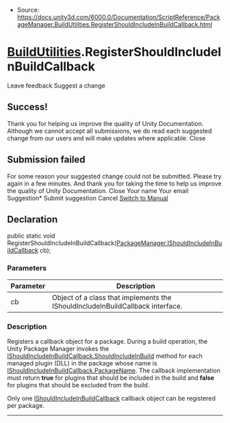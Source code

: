 * Source: https://docs.unity3d.com/6000.0/Documentation/ScriptReference/PackageManager.BuildUtilities.RegisterShouldIncludeInBuildCallback.html

#  [BuildUtilities](https://docs.unity3d.com/6000.0/Documentation/ScriptReference/PackageManager.BuildUtilities.html).RegisterShouldIncludeInBuildCallback
Leave feedback
Suggest a change
## Success!
Thank you for helping us improve the quality of Unity Documentation. Although we cannot accept all submissions, we do read each suggested change from our users and will make updates where applicable.
Close
## Submission failed
For some reason your suggested change could not be submitted. Please <a>try again</a> in a few minutes. And thank you for taking the time to help us improve the quality of Unity Documentation.
Close
Your name Your email Suggestion* Submit suggestion
Cancel
[Switch to Manual](https://docs.unity3d.com/6000.0/Documentation/Manual/class-PackageManager.html "Go to PackageManager Component in the Manual")
## Declaration
public static void RegisterShouldIncludeInBuildCallback([PackageManager.IShouldIncludeInBuildCallback](https://docs.unity3d.com/6000.0/Documentation/ScriptReference/PackageManager.IShouldIncludeInBuildCallback.html) cb); 
### Parameters
Parameter | Description  
---|---  
cb | Object of a class that implements the IShouldIncludeInBuildCallback interface.  
### Description
Registers a callback object for a package.
During a build operation, the Unity Package Manager invokes the [IShouldIncludeInBuildCallback.ShouldIncludeInBuild](https://docs.unity3d.com/6000.0/Documentation/ScriptReference/PackageManager.IShouldIncludeInBuildCallback.ShouldIncludeInBuild.html) method for each managed plugin (DLL) in the package whose name is [IShouldIncludeInBuildCallback.PackageName](https://docs.unity3d.com/6000.0/Documentation/ScriptReference/PackageManager.IShouldIncludeInBuildCallback.PackageName.html). The callback implementation must return **true** for plugins that should be included in the build and **false** for plugins that should be excluded from the build.  
  
Only one [IShouldIncludeInBuildCallback](https://docs.unity3d.com/6000.0/Documentation/ScriptReference/PackageManager.IShouldIncludeInBuildCallback.html) callback object can be registered per package.
* * *
